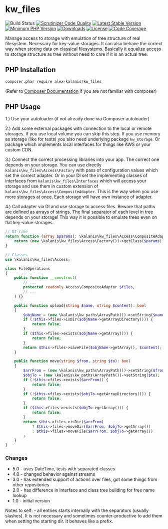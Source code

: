 # kw_files

![Build Status](https://github.com/alex-kalanis/kw_storage/actions/workflows/code_checks.yml/badge.svg)
[![Scrutinizer Code Quality](https://scrutinizer-ci.com/g/alex-kalanis/kw_files/badges/quality-score.png?b=master)](https://scrutinizer-ci.com/g/alex-kalanis/kw_files/?branch=master)
[![Latest Stable Version](https://poser.pugx.org/alex-kalanis/kw_files/v/stable.svg?v=1)](https://packagist.org/packages/alex-kalanis/kw_files)
[![Minimum PHP Version](https://img.shields.io/badge/php-%3E%3D%207.4-8892BF.svg)](https://php.net/)
[![Downloads](https://img.shields.io/packagist/dt/alex-kalanis/kw_files.svg?v1)](https://packagist.org/packages/alex-kalanis/kw_files)
[![License](https://poser.pugx.org/alex-kalanis/kw_files/license.svg?v=1)](https://packagist.org/packages/alex-kalanis/kw_files)
[![Code Coverage](https://scrutinizer-ci.com/g/alex-kalanis/kw_files/badges/coverage.png?b=master&v=1)](https://scrutinizer-ci.com/g/alex-kalanis/kw_files/?branch=master)

Manage access to storage with emulation of tree structure of real filesystem.
Necessary for key-value storages. It can also behave the correct way when storing
data on classical filesystems. Basically it equalize access to storage structure
as tree without need to care if it is an actual tree.


## PHP Installation

```bash
composer.phar require alex-kalanis/kw_files
```

(Refer to [Composer Documentation](https://github.com/composer/composer/blob/master/doc/00-intro.md#introduction) if you are not
familiar with composer)


## PHP Usage

1.) Use your autoloader (if not already done via Composer autoloader)

2.) Add some external packages with connection to the local or remote storages.
    If you use local volume you can skip this step. If you use memory as storage
    (like for tests) you also need underlying package ```kw_storage```. Or package
    which implements local interfaces for things like AWS or your custom CDN.

3.) Connect the correct processing libraries into your app. The correct one depends
    on your storage. You can use directly ```kalanis\kw_files\Access\Factory``` with
    pass of configuration values which set the correct adapter. Or in your DI set
    the implementing classes of interfaces from ```kalanis\kw_files\Interfaces```
    which will access your storage and use them in custom extension of
    ```kalanis\kw_files\Access\CompositeAdapter```. This is the way when you use more
    storages at once. Each storage will have own instance of adapter.

4.) Call adapter via DI and use storage to access files. Beware that paths are
    defined as arrays of strings. The final separator of each level in tree
    depends on your storage! This way it is possible to emulate trees even on
    flat key-value storages.

```php
// DI-like
return function (array $params): \kalanis\kw_files\Access\CompositeAdapter {
    return (new \kalanis\kw_files\Access\Factory())->getClass($params);
}
```

```php
// Classes
use \kalanis\kw_files\Access;

class FileOperations
{
    public function __construct(
        // ...
        protected readonly Access\CompositeAdapter $files,
        // ...
    ) {}

    public function upload(string $name, string $content): bool
    {
        $objName = (new \kalanis\kw_paths\ArrayPath())->setString($name);
        if (!$this->files->isDir($objName->getArrayDirectory())) {
            return false;
        }
        if ($this->files->exists($objName->getArray())) {
            return false;
        }
        return $this->files->saveFile($objName->getArray(), $content);
    }

    public function move(string $from, string $to): bool
    {
        $arrFrom = (new \kalanis\kw_paths\ArrayPath())->setString($from)->getArray();
        $objTo = (new \kalanis\kw_paths\ArrayPath())->setString($to);
        if (!$this->files->exists($arrFrom)) {
            return false;
        }
        if (!$this->files->exists($objTo->getArrayDirectory())) {
            return false;
        }
        if ($this->files->exists($objTo->getArray())) {
            return false;
        }
        return $this->files->isDir($arrFrom)
            ? $this->files->moveDir($arrFrom, $objTo->getArray())
            : $this->files->moveFile($arrFrom, $objTo->getArray())
        ;
    }
}
```


### Changes

* 5.0 - uses DateTime, tests with separated classes
* 4.0 - changed behavior against streams
* 3.0 - has extended support of actions over files, got some things from other repositories
* 2.0 - has difference in interface and class tree building for free name lookup
* 1.0 - initial version

Notes to self: - all entries starts internally with the separators (usually slashes). It is not necessary
and sometimes counter-productive to add them when setting the starting dir. It behaves like a prefix.

